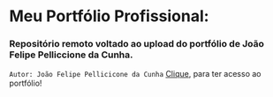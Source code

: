 # Meu Portfólio Profissional:
### Repositório remoto voltado ao upload do portfólio de João Felipe Pelliccione da Cunha.

```Autor: João Felipe Pellicicone da Cunha```
[Clique](joaofelipelliccione.github.io), para ter acesso ao portfólio!
